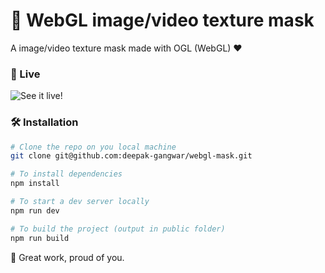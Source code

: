 # 🌿 WebGL image/video texture mask 

A image/video texture mask made with OGL (WebGL) ❤

### 👀 Live
![See it live!](https://mask.deepakgangwar.me)

### 🛠 Installation

```bash
# Clone the repo on you local machine
git clone git@github.com:deepak-gangwar/webgl-mask.git

# To install dependencies
npm install

# To start a dev server locally
npm run dev

# To build the project (output in public folder)
npm run build
```


👏 Great work, proud of you.
